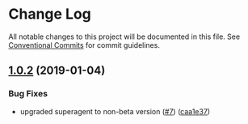# Change Log

All notable changes to this project will be documented in this file.
See [Conventional Commits](https://conventionalcommits.org) for commit guidelines.

## [1.0.2](https://github.com/Asymmetrik/phx-tools/tree/master/packages/sof-strategy/compare/@asymmetrik/sof-strategy@1.0.1...@asymmetrik/sof-strategy@1.0.2) (2019-01-04)


### Bug Fixes

* upgraded superagent to non-beta version ([#7](https://github.com/Asymmetrik/phx-tools/tree/master/packages/sof-strategy/issues/7)) ([caa1e37](https://github.com/Asymmetrik/phx-tools/tree/master/packages/sof-strategy/commit/caa1e37))
